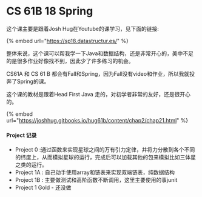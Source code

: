 # CS 61B 18 Spring

这个课主要是跟着Josh Hug在Youtube的课学习，见下面的链接:

{% embed url="https://sp18.datastructur.es/" %}

整体来说，这个课可以帮我学一下Java和数据结构，还是非常开心的，美中不足的是很多作业好像找不到，因此少了许多练习的机会。

CS61A 和 CS 61 B 都会有Fall和Spring，因为Fall没有video和作业，所以我就投奔了Spring的课。

这个课的教材是跟着Head First Java 走的，对初学者非常的友好，还是很开心的。

{% embed url="https://joshhug.gitbooks.io/hug61b/content/chap2/chap21.html" %}

#### Project 记录

* Project 0 :通过函数来实现星球之间的万有引力定律，并将力分散到各个不同的纬度上，从而模拟星球的运行，完成后可以加载其他的包来模拟比如三体星之类的运行。
* Project 1A : 自己动手使用array和链表来实现双端链表，纯数据结构
* Project 1B : 主要做测试和高阶函数不断调用，这里主要使用的事junit
* Project 1 Gold - 还没做

